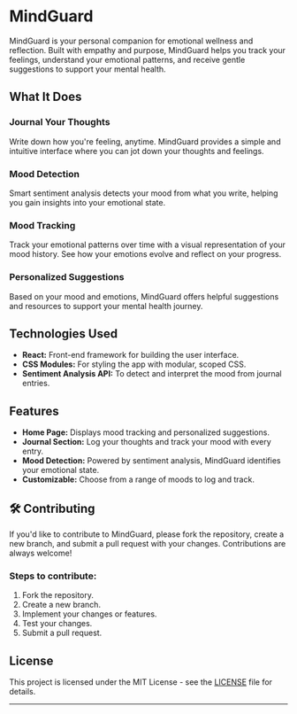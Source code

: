 # MindGuard

MindGuard is your personal companion for emotional wellness and reflection. Built with empathy and purpose, MindGuard helps you track your feelings, understand your emotional patterns, and receive gentle suggestions to support your mental health.

##  What It Does

###  Journal Your Thoughts
Write down how you're feeling, anytime. MindGuard provides a simple and intuitive interface where you can jot down your thoughts and feelings.

###  Mood Detection
Smart sentiment analysis detects your mood from what you write, helping you gain insights into your emotional state.

###  Mood Tracking
Track your emotional patterns over time with a visual representation of your mood history. See how your emotions evolve and reflect on your progress.

###  Personalized Suggestions
Based on your mood and emotions, MindGuard offers helpful suggestions and resources to support your mental health journey.

##  Technologies Used

- **React:** Front-end framework for building the user interface.
- **CSS Modules:** For styling the app with modular, scoped CSS.
- **Sentiment Analysis API:** To detect and interpret the mood from journal entries.

##  Features

- **Home Page:** Displays mood tracking and personalized suggestions.
- **Journal Section:** Log your thoughts and track your mood with every entry.
- **Mood Detection:** Powered by sentiment analysis, MindGuard identifies your emotional state.
- **Customizable:** Choose from a range of moods to log and track.

## 🛠 Contributing

If you'd like to contribute to MindGuard, please fork the repository, create a new branch, and submit a pull request with your changes. Contributions are always welcome!

### Steps to contribute:
1. Fork the repository.
2. Create a new branch.
3. Implement your changes or features.
4. Test your changes.
5. Submit a pull request.

##  License

This project is licensed under the MIT License - see the [LICENSE](LICENSE) file for details.

---

